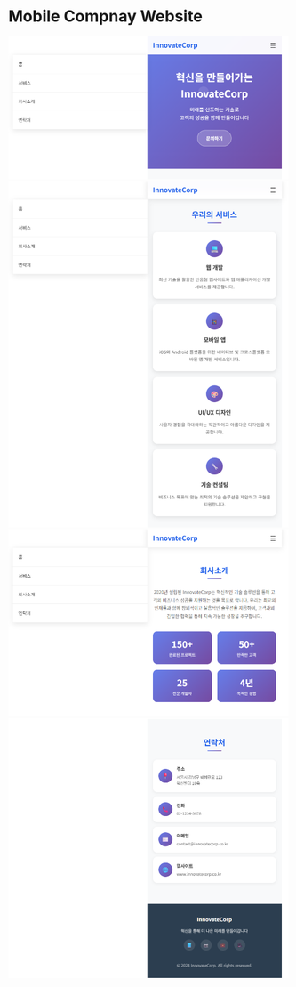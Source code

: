 # Mobile Compnay Website

![mobile_company_website](./img/mobile_company_01.png)
![mobile_company_website](./img/mobile_company_02.png)
![mobile_company_website](./img/mobile_company_03.png)
![mobile_company_website](./img/mobile_company_04.png)

<!-- 
![mobile_company_website](./img/mobile_company_website.png) 
-->

